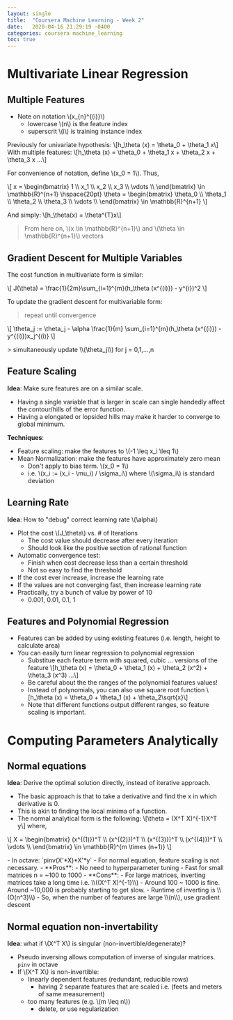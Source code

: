 ```yaml
---
layout: single
title:  "Coursera Machine Learning - Week 2"
date:   2020-04-16 21:29:19 -0400
categories: coursera machine_learning
toc: true
---
```

# Multivariate Linear Regression

## Multiple Features
- Note on notation \\(x_{n}^{(i)}\\)
  - lowercase \\(n\\) is the feature index
  - superscrit \\(i\\) is training instance index

Previously for univariate hypothesis:
\\[h_\theta (x) = \theta_0 + \theta_1 x\\]
With multiple features:
\\[h_\theta (x) = \theta_0 + \theta_1 x + \theta_2 x + \theta_3 x ...\\]

For convenience of notation, define \\(x_0 = 1\\). Thus,

<!-- matrix -->
<p>\[
x =
\begin{bmatrix}
  1 \\
  x_1 \\
  x_2 \\
  x_3 \\
  \vdots \\
\end{bmatrix}
\in \mathbb{R}^{n+1}
\hspace{20pt}
\theta =
\begin{bmatrix}
  \theta_0 \\
  \theta_1 \\
  \theta_2 \\
  \theta_3 \\
  \vdots \\
\end{bmatrix}
\in \mathbb{R}^{n+1}
\]</p>

And simply:
\\[h_\theta(x) = \theta^{T}x\\]

> From here on, \\(x \in \mathbb{R}^{n+1}\\) and \\(\theta \in \mathbb{R}^{n+1}\\) vectors

## Gradient Descent for Multiple Variables
The cost function in multivariate form is similar:

<p>\[ J(\theta) = \frac{1}{2m}\sum_{i=1}^{m}(h_\theta (x^{(i)}) - y^{i})^2 \]</p>

To update the gradient descent for multivariable form:

> repeat until convergence
<p>\[
\theta_j := \theta_j - \alpha \frac{1}{m} \sum_{i=1}^{m}(h_\theta (x^{(i)}) - y^{(i)})x_j^{(i)}
\]</p>
> simultaneously update \\(\theta_j\\) for j = 0,1,...,n

## Feature Scaling

**Idea**: Make sure features are on a similar scale.
- Having a single variable that is larger in scale can single handedly affect the contour/hills of the error function.
- Having a elongated or lopsided hills may make it harder to converge to global minimum.

**Techniques**:
- Feature scaling: make the features to \\(-1 \leq x_i \leq 1\\)
- Mean Normalization: make the features have approximately zero mean
  - Don't apply to bias term. \\(x_0 = 1\\)
  - i.e. \\(x_i := (x_i - \mu_i) / \sigma_i\\) where \\(\sigma_i\\) is standard deviation

## Learning Rate
**Idea**: How to "debug" correct learning rate \\(\alpha\\)
- Plot the cost \\(J_\theta\\) vs. # of Iterations
  - The cost value should decrease after every iteration
  - Should look like the positive section of rational function
- Automatic convergence test:
  - Finish when cost decrease less than a certain threshold
  - Not so easy to find the threshold
- If the cost ever increase, increase the learning rate
- If the values are not converging fast, then increase learning rate
- Practically, try a bunch of value by power of 10
  - 0.001, 0.01, 0.1, 1

## Features and Polynomial Regression
- Features can be added by using existing features (i.e. length, height to calculate area)
- You can easily turn linear regression to polynomial regression
  - Substitue each feature term with squared, cubic ... versions of the feature
\\[h_\theta (x) = \theta_0 + \theta_1 (x) + \theta_2 (x^2) + \theta_3 (x^3) ...\\]
  - Be careful about the the ranges of the polynomial features values!
  - Instead of polynomials, you can also use square root function
\\[h_\theta (x) = \theta_0 + \theta_1 (x) + \theta_2\sqrt{x}\\]
  - Note that different functions output different ranges, so feature scaling is important.

# Computing Parameters Analytically
## Normal equations
**Idea**: Derive the optimal solution directly, instead of iterative approach.
- The basic approach is that to take a derivative and find the x in which derivative is 0.
- This is akin to finding the local minima of a function.
- The normal analytical form is the following:
\\[\theta = (X^T X)^{-1}X^T y\\]
where,
<p>\[
X =
\begin{bmatrix}
  (x^{(1)})^T \\
  (x^{(2)})^T \\
  (x^{(3)})^T \\
  (x^{(4)})^T \\
  \vdots \\
\end{bmatrix}
\in \mathbb{R}^{m \times (n+1)}
\]</p>
- In octave: `pinv(X'*X)*X'*y`
- For normal equation, feature scaling is not necessary.
- **Pros**:
  - No need to hyperparameter tuning
  - Fast for small matrices n = ~100 to 1000
- **Cons**:
  - For large matrices, inverting matrices take a long time i.e. \\((X^T X)^{-1}\\)
  - Around 100 ~ 1000 is fine. Around ~10,000 is probably starting to get slow.
  - Runtime of inverting is \\(O(n^3)\\)
  - So, when the number of features are large \\(n\\), use gradient descent

## Normal equation non-invertability
**Idea**: what if \\(X^T X\\) is singular (non-invertible/degenerate)?
- Pseudo inversing allows computation of inverse of singular matrices. `pinv` in octave
- If \\(X^T X\\) is non-invertible:
  - linearly dependent features (redundant, reducible rows)
    - having 2 separate features that are scaled i.e. (feets and meters of same measurement)
  - too many features (e.g. \\(m \leq n\\))
    - delete, or use regularization
